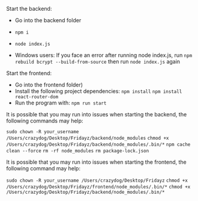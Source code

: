 Start the backend:
- Go into the backend folder
- `npm i`
- `node index.js`
  
- Windows users: If you face an error after running node index.js, run `npm rebuild bcrypt --build-from-source` then run `node index.js` again

Start the frontend:
- Go into the frontend folder)
- Install the following project dependencies:
  `npm install`
  `npm install react-router-dom`
- Run the program with:
  `npm run start`

It is possible that you may run into issues when starting the backend, the following commands may help:

`sudo chown -R your_username /Users/crazydog/Desktop/Fridayz/backend/node_modules`
`chmod +x /Users/crazydog/Desktop/Fridayz/backend/node_modules/.bin/*`
`npm cache clean --force`
`rm -rf node_modules`
`rm package-lock.json`

It is possible that you may run into issues when starting the frontend, the following command may help:

`sudo chown -R your_username /Users/crazydog/Desktop/Fridayz`
`chmod +x /Users/crazydog/Desktop/Fridayz/frontend/node_modules/.bin/*`
`chmod +x /Users/crazydog/Desktop/Fridayz/backend/node_modules/.bin/*`

